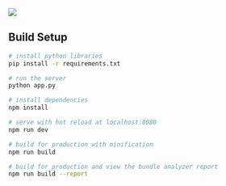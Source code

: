 ![](https://github.com/kuhung/flask_vue_ML/blob/master/flask_vue_ml.jpg?raw=true)


## Build Setup

``` bash
# install python libraries
pip install -r requirements.txt

# run the server
python app.py

# install dependencies
npm install

# serve with hot reload at localhost:8080
npm run dev

# build for production with minification
npm run build

# build for production and view the bundle analyzer report
npm run build --report
```
